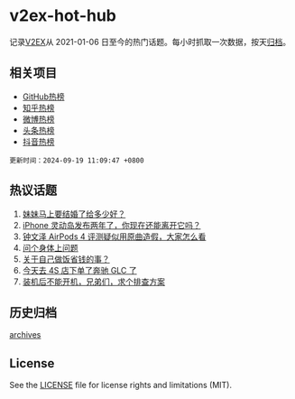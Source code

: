 # v2ex-hot-hub

 记录[V2EX](https://www.v2ex.com/)从 2021-01-06 日至今的热门话题。每小时抓取一次数据，按天[归档](archives)。
 
 ## 相关项目

- [GitHub热榜](https://github.com/it985/github-hot-hub)
- [知乎热榜](https://github.com/it985/zhihu-hot-hub)
- [微博热榜](https://github.com/it985/weibo-hot-hub)
- [头条热榜](https://github.com/it985/toutiao-hot-hub)
- [抖音热榜](https://github.com/it985/douyin-hot-hub)


 `更新时间：2024-09-19 11:09:47 +0800`

## 热议话题

1. [妹妹马上要结婚了给多少好？](https://www.v2ex.com/t/1073643)
1. [iPhone 灵动岛发布两年了，你现在还能离开它吗？](https://www.v2ex.com/t/1073694)
1. [钟文泽 AirPods 4 评测疑似用原曲造假，大家怎么看](https://www.v2ex.com/t/1073645)
1. [问个身体上问题](https://www.v2ex.com/t/1073767)
1. [关于自己做饭省钱的事？](https://www.v2ex.com/t/1073892)
1. [今天去 4S 店下单了奔驰 GLC 了](https://www.v2ex.com/t/1073687)
1. [装机后不能开机，兄弟们，求个排查方案](https://www.v2ex.com/t/1073821)

## 历史归档

[archives](archives)

## License

See the [LICENSE](LICENSE) file for license rights and limitations (MIT).
